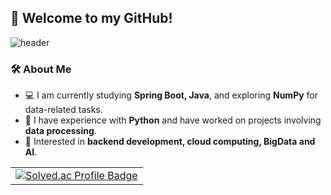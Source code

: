 ## 👋 Welcome to my GitHub!

![header](https://capsule-render.vercel.app/api?type=waving&color=auto&height=200&section=header&text=Hello!%20I'am%20Chaewon&fontSize=50)


### 🛠 About Me  
- 💻 I am currently studying **Spring Boot, Java**, and exploring **NumPy** for data-related tasks.  
- 🐍 I have experience with **Python** and have worked on projects involving **data processing**.  
- 🚀 Interested in **backend development, cloud computing, BigData and AI**.  


<table>
  <tr>
    <td align="center">
      <a href="https://solved.ac/rud15dns">
        <img src="http://mazassumnida.wtf/api/generate_badge?boj=rud15dns" alt="Solved.ac Profile Badge"/>
      </a>
    </td>
<!--     <td align="center">
      <img src="http://mazandi.herokuapp.com/api?handle=rud15dns&theme=warm" alt="Mazandi Heatmap"/>
    </td> -->
  </tr>
</table>

<!--
**rud15dns/rud15dns** is a ✨ _special_ ✨ repository because its `README.md` (this file) appears on your GitHub profile.

Here are some ideas to get you started:

- 🔭 I’m currently working on ...
- 🌱 I’m currently learning ...
- 👯 I’m looking to collaborate on ...
- 🤔 I’m looking for help with ...
- 💬 Ask me about ...
- 📫 How to reach me: ...
- 😄 Pronouns: ...
- ⚡ Fun fact: ...
-->
